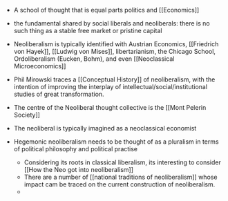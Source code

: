 - A school of thought that is equal parts politics and [[Economics]]

- the fundamental shared by social liberals and neoliberals: there is no such thing as a stable free market or pristine capital 
- Neoliberalism is typically identified with Austrian Economics, [[Friedrich von Hayek]], [[Ludwig von Mises]], libertarianism, the Chicago School, Ordoliberalism (Eucken, Bohm), and even [[Neoclassical Microeconomics]]

- Phil Mirowski traces a [[Conceptual History]] of neoliberalism, with the intention of improving the interplay of intellectual/social/institutional studies of great transformation. 
- The centre of the Neoliberal thought collective is the [[Mont Pelerin Society]]

- The neoliberal is typically imagined as a neoclassical economist 
- Hegemonic neoliberalism needs to be thought of as a pluralism in terms of political philosophy and political practise 

  - Considering its roots in classical liberalism, its interesting to consider [[How the Neo got into neoliberalism]]
  - There are a number of [[national traditions of neoliberalism]] whose impact cam be traced on the current construction of neoliberalism.
  -